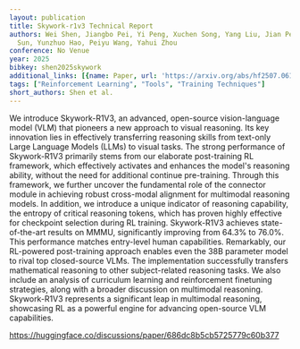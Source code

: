 ```yaml
---
layout: publication
title: Skywork-r1v3 Technical Report
authors: Wei Shen, Jiangbo Pei, Yi Peng, Xuchen Song, Yang Liu, Jian Peng, Haofeng
  Sun, Yunzhuo Hao, Peiyu Wang, Yahui Zhou
conference: No Venue
year: 2025
bibkey: shen2025skywork
additional_links: [{name: Paper, url: 'https://arxiv.org/abs/hf2507.06167'}]
tags: ["Reinforcement Learning", "Tools", "Training Techniques"]
short_authors: Shen et al.
---
```

We introduce Skywork-R1V3, an advanced, open-source vision-language model (VLM) that pioneers a new approach to visual reasoning. Its key innovation lies in effectively transferring reasoning skills from text-only Large Language Models (LLMs) to visual tasks. The strong performance of Skywork-R1V3 primarily stems from our elaborate post-training RL framework, which effectively activates and enhances the model's reasoning ability, without the need for additional continue pre-training. Through this framework, we further uncover the fundamental role of the connector module in achieving robust cross-modal alignment for multimodal reasoning models. In addition, we introduce a unique indicator of reasoning capability, the entropy of critical reasoning tokens, which has proven highly effective for checkpoint selection during RL training. Skywork-R1V3 achieves state-of-the-art results on MMMU, significantly improving from 64.3% to 76.0%. This performance matches entry-level human capabilities. Remarkably, our RL-powered post-training approach enables even the 38B parameter model to rival top closed-source VLMs. The implementation successfully transfers mathematical reasoning to other subject-related reasoning tasks. We also include an analysis of curriculum learning and reinforcement finetuning strategies, along with a broader discussion on multimodal reasoning. Skywork-R1V3 represents a significant leap in multimodal reasoning, showcasing RL as a powerful engine for advancing open-source VLM capabilities.

https://huggingface.co/discussions/paper/686dc8b5cb5725779c60b377